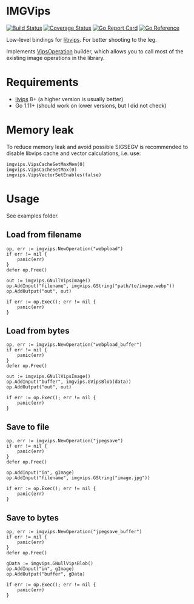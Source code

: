 # IMGVips
[![Build Status](https://github.com/Arimeka/imgvips/actions/workflows/test.yml/badge.svg?branch=master)](https://github.com/Arimeka/imgvips/actions/workflows/test.yml)
[![Coverage Status](https://coveralls.io/repos/github/Arimeka/imgvips/badge.svg?branch=master)](https://coveralls.io/github/Arimeka/imgvips?branch=master)
[![Go Report Card](https://goreportcard.com/badge/github.com/Arimeka/imgvips)](https://goreportcard.com/report/github.com/Arimeka/imgvips)
[![Go Reference](https://pkg.go.dev/badge/github.com/Arimeka/imgvips.svg)](https://pkg.go.dev/github.com/Arimeka/imgvips)

Low-level bindings for [libvips](https://github.com/libvips/libvips). For better shooting to the leg.

Implements [VipsOperation](https://libvips.github.io/libvips/API/current/VipsOperation.html) builder, which allows you to call most
of the existing image operations in the library.

# Requirements

* [livips](https://github.com/libvips/libvips) 8+ (a higher version is usually better)
* Go 1.11+ (should work on lower versions, but I did not check)

# Memory leak

To reduce memory leak and avoid possible SIGSEGV is recommended to disable libvips cache and vector calculations,
i.e. use:

```
imgvips.VipsCacheSetMaxMem(0)
imgvips.VipsCacheSetMax(0)
imgvips.VipsVectorSetEnables(false)
```

# Usage

See examples folder.

## Load from filename

```
op, err := imgvips.NewOperation("webpload")
if err != nil {
    panic(err)
}
defer op.Free()

out := imgvips.GNullVipsImage()
op.AddInput("filename", imgvips.GString("path/to/image.webp"))
op.AddOutput("out", out)

if err := op.Exec(); err != nil {
    panic(err)
}
```

## Load from bytes

```
op, err := imgvips.NewOperation("webpload_buffer")
if err != nil {
    panic(err)
}
defer op.Free()

out := imgvips.GNullVipsImage()
op.AddInput("buffer", imgvips.GVipsBlob(data))
op.AddOutput("out", out)

if err := op.Exec(); err != nil {
    panic(err)
}
```

## Save to file

```
op, err := imgvips.NewOperation("jpegsave")
if err != nil {
    panic(err)
}
defer op.Free()

op.AddInput("in", gImage)
op.AddInput("filename", imgvips.GString("image.jpg"))

if err := op.Exec(); err != nil {
    panic(err)
}
```

## Save to bytes

```
op, err := imgvips.NewOperation("jpegsave_buffer")
if err != nil {
    panic(err)
}
defer op.Free()

gData := imgvips.GNullVipsBlob()
op.AddInput("in", gImage)
op.AddOutput("buffer", gData)

if err := op.Exec(); err != nil {
    panic(err)
}
```

